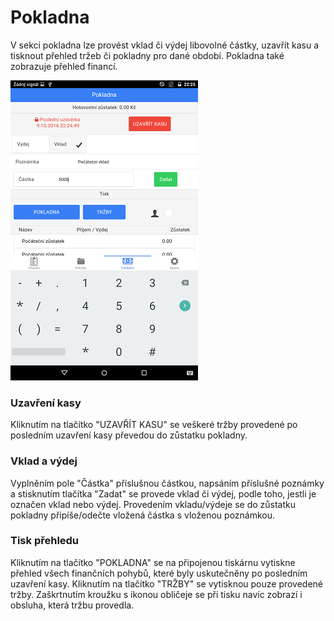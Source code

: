 # Pokladna

V sekci pokladna lze provést vklad či výdej libovolné částky, uzavřít kasu a tisknout přehled tržeb či pokladny pro dané období. Pokladna také zobrazuje přehled financí. 

![](deposit.png)

### Uzavření kasy 

Kliknutím na tlačítko "UZAVŘÍT KASU" se veškeré tržby provedené po posledním uzavření kasy převedou do zůstatku pokladny. 

### Vklad a výdej 

Vyplněním pole "Částka" příslušnou částkou, napsáním příslušné poznámky a stisknutím tlačítka "Zadat" se provede vklad či výdej, podle toho, jestli je označen vklad nebo výdej. 
Provedením vkladu/výdeje se do zůstatku pokladny připíše/odečte vložená částka s vloženou poznámkou.   

### Tisk přehledu 

Kliknutím na tlačítko "POKLADNA" se na připojenou tiskárnu vytiskne přehled všech finančních pohybů, které byly uskutečněny po posledním uzavření kasy. 
Kliknutím na tlačítko "TRŽBY" se vytisknou pouze provedené tržby. Zaškrtnutím kroužku s ikonou obličeje se při tisku navíc zobrazí i obsluha, která tržbu provedla.
